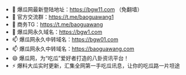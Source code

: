 - 👋 爆瓜网最新登陆地址：https://bgw11.com （免翻墙）
- 👀 官方交流群：https://t.me/baoguawang1
- 🌱 商务TG：https://t.me/baoguawang
- 💞️ 爆瓜网永久域名：https://bgw1.com
- 📫 爆瓜网永久中转域名：https://bgw01.com
- 📫 爆瓜网永久中转域名：https://baoguawang.com
- 😄 爆瓜网，为“吃瓜”爱好者打造的八卦资讯平台！
- ⚡ 爆料大瓜实时更新，汇集全网第一手吃瓜讯息，让你的吃瓜路一片坦途

<!---
bgw1com/bgw1com is a ✨ special ✨ repository because its `README.md` (this file) appears on your GitHub profile.
You can click the Preview link to take a look at your changes.
--->
